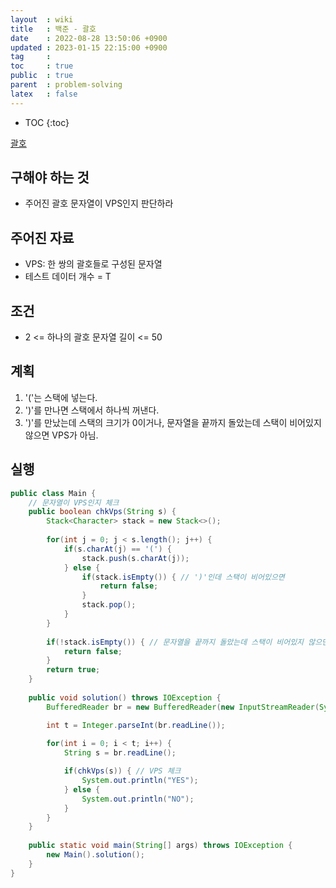 ```yaml
---
layout  : wiki
title   : 백준 - 괄호
date    : 2022-08-28 13:50:06 +0900
updated : 2023-01-15 22:15:00 +0900
tag     : 
toc     : true
public  : true
parent  : problem-solving
latex   : false
---
```


* TOC
{:toc}

[괄호](https://www.acmicpc.net/problem/9012)

## 구해야 하는 것
- 주어진 괄호 문자열이 VPS인지 판단하라

## 주어진 자료
- VPS: 한 쌍의 괄호들로 구성된 문자열
- 테스트 데이터 개수 = T

## 조건
- 2 <= 하나의 괄호 문자열 길이 <= 50

## 계획
1. '('는 스택에 넣는다.
2. ')'를 만나면 스택에서 하나씩 꺼낸다.
3. ')'를 만났는데 스택의 크기가 0이거나, 문자열을 끝까지 돌았는데 스택이 비어있지 않으면 VPS가 아님.

## 실행
```java
public class Main {
    // 문자열이 VPS인지 체크
    public boolean chkVps(String s) {
        Stack<Character> stack = new Stack<>();
        
        for(int j = 0; j < s.length(); j++) {
            if(s.charAt(j) == '(') {
                stack.push(s.charAt(j));
            } else {
                if(stack.isEmpty()) { // ')'인데 스택이 비어있으면
                    return false;
                }
                stack.pop();
            }
        }
        
        if(!stack.isEmpty()) { // 문자열을 끝까지 돌았는데 스택이 비어있지 않으면
            return false;
        }
        return true;
    }
    
    public void solution() throws IOException {
        BufferedReader br = new BufferedReader(new InputStreamReader(System.in));

        int t = Integer.parseInt(br.readLine());
        
        for(int i = 0; i < t; i++) {
            String s = br.readLine();

            if(chkVps(s)) { // VPS 체크
                System.out.println("YES");
            } else {
                System.out.println("NO");
            }
        }
    }
    
    public static void main(String[] args) throws IOException {
        new Main().solution();
    }
}
```
